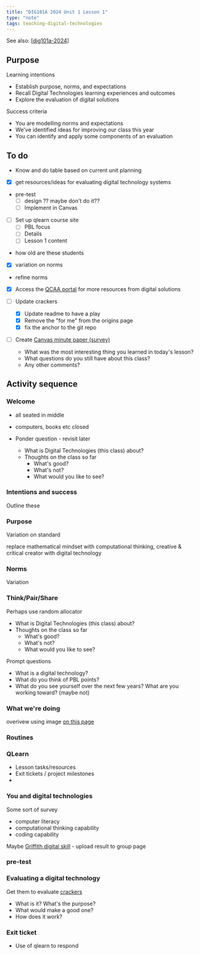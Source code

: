 ```yaml
--- 
title: "DIG101A 2024 Unit 1 Lesson 1"
type: "note"
tags: teaching-digital-technologies
---
```


See also: [[dig101a-2024]] 

## Purpose

Learning intentions

- Establish purpose, norms, and expectations
- Recall Digital Technologies learning experiences and outcomes 
- Explore the evaluation of digital solutions

Success criteria

- You are modelling norms and expectations
- We've identified ideas for improving our class this year 
- You can identify and apply some components of an evaluation 

## To do

- Know and do table based on current unit planning 
- [x] get resources/ideas for evaluating digital technology systems
- pre-test
    - [ ] design ?? maybe don't do it??
    - [ ] Implement in Canvas
- [ ] Set up qlearn course site
    - [ ] PBL focus
    - [ ] Details
    - [ ] Lesson 1 content
- how old are these students
- [x] variation on norms
- refine norms
- [x] Access the [QCAA portal](https://www.qcaa.qld.edu.au/logins/qcaa-portal/landing-page) for more resources from digital solutions
- [ ] Update crackers
  - [x] Update readme to have a play
  - [x] Remove the "for me" from the origins page
  - [x] fix the anchor to the git repo

- [ ] Create [Canvas minute paper (survey)](https://teaching.unl.edu/images/Workshops/Teaching_Strategies/Minute_Paper_How_To.pdf)

    - What was the most interesting thing you learned in today's lesson?
    - What questions do you still have about this class?
    - Any other comments?

## Activity sequence

### Welcome

- all seated in middle
- computers, books etc closed
- Ponder question - revisit later

    - What is Digital Technologies (this class) about?
    - Thoughts on the class so far
        - What's good?
        - What's not?
        - What would you like to see?

### Intentions and success

Outline these

### Purpose

Variation on standard

replace mathematical mindset with computational thinking, creative & critical creator with digital technology

### Norms

Variation

### Think/Pair/Share

Perhaps use random allocator

- What is Digital Technologies (this class) about?
- Thoughts on the class so far
    - What's good?
    - What's not?
    - What would you like to see?

Prompt questions

- What is a digital technology?
- What do you think of PBL points?
- What do you see yourself over the next few years? What are you working toward? (maybe not)

### What we're doing

overivew using image [on this page](https://v9.australiancurriculum.edu.au/teacher-resources/understand-this-learning-area/technologies#accordion-5870f4c5b5-item-f47acb0292)

### Routines


### QLearn

- Lesson tasks/resources
- Exit tickets / project milestones
- 

### You and digital technologies

Some sort of survey

- computer literacy
- computational thinking capability
- coding capability


Maybe [Griffith digital skill](https://griffithunilibrary.github.io/digital-dexterity/dd_quiz/story.html) - upload result to group page

### pre-test


### Evaluating a digital technology

Get them to evaluate [crackers](https://crackers.streamlit.app/)

- What is it? What's the purpose?
- What would make a good one?
- How does it work?

### Exit ticket 

- Use of qlearn to respond


[//begin]: # "Autogenerated link references for markdown compatibility"
[dig101a-2024]: docs%2Fsense%2FTeaching%2FImplementation%2F2024%2FDIG101A%2Fdig101a-2024 "DIG101A-2024"
[//end]: # "Autogenerated link references"